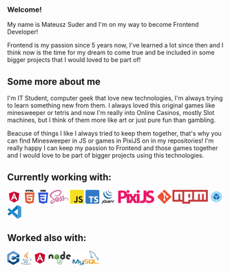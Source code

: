 ### Welcome!
My name is Mateusz Suder and I'm on my way to become Frontend Developer!

Frontend is my passion since 5 years now, I've learned a lot since then and I think now is the time for my dream to come true and be included in some bigger projects that I would loved to be part of!

## Some more about me
I'm IT Student, computer geek that love new technologies, I'm always trying to learn something new from them. I always loved this original games like minesweeper or tetris and now I'm really into Online Casinos, mostly Slot machines, but I think of them more like art or just pure fun than gambling.

Beacuse of things I like I always tried to keep them together, that's why you can find Minesweeper in JS or games in PixiJS on in my repositories! I'm really happy I can keep my passion to Frontend and those games together and I would love to be part of bigger projects using this technologies.

## Currently working with:
![Angular](/assets/Angular.webp)
![HTML5](/assets/HTML5.webp)
![CSS3](/assets/CSS3.webp)
![SASS](/assets/SASS.webp)
![JS](/assets/js.webp)
![TS](/assets/ts.webp)
![jQuery](/assets/jQuery.webp)
![PixiJS](/assets/pixi.webp)
![Git](/assets/Git.webp)
![npm](/assets/npm.webp)
![webpack](/assets/webpack.webp)
![VScode](/assets/vs.webp)

## Worked also with:
![C++](/assets/cpp.webp)
![Java](/assets/java.webp)
![PHP](/assets/Angular.webp)
![Nodejs](/assets/node.webp)
![MySQL](/assets/mySQL.webp)
